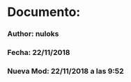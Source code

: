 # Documento: <Primera prueba>
### Author: nuloks
### Fecha: 22/11/2018
### Nueva Mod: 22/11/2018 a las 9:52